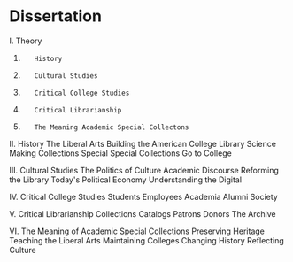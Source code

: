 # Dissertation


I.    Theory
1.        History
2.        Cultural Studies
3.        Critical College Studies
4.        Critical Librarianship
5.        The Meaning Academic Special Collectons

II.    History
        The Liberal Arts
        Building the American College
        Library Science
        Making Collections Special
        Special Collections Go to College

III.    Cultural Studies
        The Politics of Culture
        Academic Discourse
        Reforming the Library
        Today's Political Economy
        Understanding the Digital

IV.    Critical College Studies
        Students
        Employees
        Academia
        Alumni
        Society

V.    Critical Librarianship
        Collections
        Catalogs
        Patrons
        Donors
        The Archive

VI.    The Meaning of Academic Special Collections
        Preserving Heritage
        Teaching the Liberal Arts
        Maintaining Colleges
        Changing History
        Reflecting Culture

